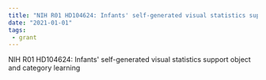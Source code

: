 ```yaml
---
title: "NIH R01 HD104624: Infants' self-generated visual statistics support object and category learning"
date: "2021-01-01"
tags:
 - grant
---
```


NIH R01 HD104624: Infants' self-generated visual statistics support object and category learning